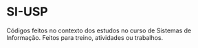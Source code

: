 # SI-USP
Códigos feitos no contexto dos estudos no curso de Sistemas de Informação. Feitos para treino, atividades ou trabalhos.
